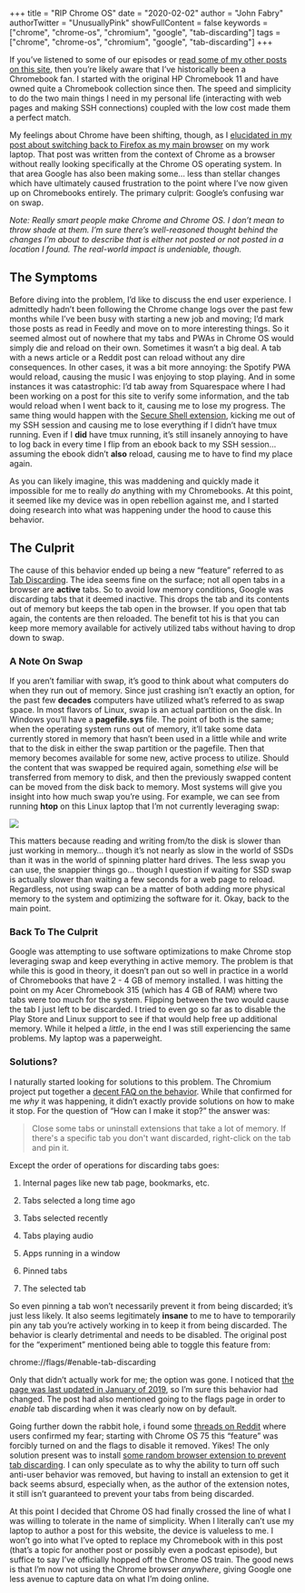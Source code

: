 +++
title = "RIP Chrome OS"
date = "2020-02-02"
author = "John Fabry"
authorTwitter = "UnusuallyPink"
showFullContent = false
keywords = ["chrome", "chrome-os", "chromium", "google", "tab-discarding"]
tags = ["chrome", "chrome-os", "chromium", "google", "tab-discarding"]
+++

If you’ve listened to some of our episodes or [read some of my other posts on this site](https://www.unusually.pink/blog/unusually-pink-impressions-acer-chromebook-315), then you’re likely aware that I’ve historically been a Chromebook fan. I started with the original HP Chromebook 11 and have owned quite a Chromebook collection since then. The speed and simplicity to do the two main things I need in my personal life (interacting with web pages and making SSH connections) coupled with the low cost made them a perfect match.

My feelings about Chrome have been shifting, though, as I [elucidated in my post about switching back to Firefox as my main browser](https://www.unusually.pink/blog/back-to-firefox) on my work laptop. That post was written from the context of Chrome as a browser without really looking specifically at the Chrome OS operating system. In that area Google has also been making some… less than stellar changes which have ultimately caused frustration to the point where I’ve now given up on Chromebooks entirely. The primary culprit: Google’s confusing war on swap.

_Note: Really smart people make Chrome and Chrome OS. I don’t mean to throw shade at them. I’m sure there’s well-reasoned thought behind the changes I’m about to describe that is either not posted or not posted in a location I found. The real-world impact is undeniable, though._

## The Symptoms

Before diving into the problem, I’d like to discuss the end user experience. I admittedly hadn’t been following the Chrome change logs over the past few months while I’ve been busy with starting a new job and moving; I’d mark those posts as read in Feedly and move on to more interesting things. So it seemed almost out of nowhere that my tabs and PWAs in Chrome OS would simply die and reload on their own. Sometimes it wasn’t a big deal. A tab with a news article or a Reddit post can reload without any dire consequences. In other cases, it was a bit more annoying: the Spotify PWA would reload, causing the music I was enjoying to stop playing. And in some instances it was catastrophic: I’d tab away from Squarespace where I had been working on a post for this site to verify some information, and the tab would reload when I went back to it, causing me to lose my progress. The same thing would happen with the [Secure Shell extension](https://chrome.google.com/webstore/detail/secure-shell-app/pnhechapfaindjhompbnflcldabbghjo?hl=en), kicking me out of my SSH session and causing me to lose everything if I didn’t have tmux running. Even if I **did** have tmux running, it’s still insanely annoying to have to log back in every time I flip from an ebook back to my SSH session… assuming the ebook didn’t **also** reload, causing me to have to find my place again.

As you can likely imagine, this was maddening and quickly made it impossible for me to really _do_ anything with my Chromebooks. At this point, it seemed like my device was in open rebellion against me, and I started doing research into what was happening under the hood to cause this behavior.

## The Culprit

The cause of this behavior ended up being a new “feature” referred to as [Tab Discarding](https://developers.google.com/web/updates/2015/09/tab-discarding?authuser=0). The idea seems fine on the surface; not all open tabs in a browser are **active** tabs. So to avoid low memory conditions, Google was discarding tabs that it deemed inactive. This drops the tab and its contents out of memory but keeps the tab open in the browser. If you open that tab again, the contents are then reloaded. The benefit tot his is that you can keep more memory available for actively utilized tabs without having to drop down to swap.

### A Note On Swap

If you aren’t familiar with swap, it’s good to think about what computers do when they run out of memory. Since just crashing isn’t exactly an option, for the past few **decades** computers have utilized what’s referred to as swap space. In most flavors of Linux, swap is an actual partition on the disk. In Windows you’ll have a **pagefile.sys** file. The point of both is the same; when the operating system runs out of memory, it’ll take some data currently stored in memory that hasn’t been used in a little while and write that to the disk in either the swap partition or the pagefile. Then that memory becomes available for some new, active process to utilize. Should the content that was swapped be required again, something _else_ will be transferred from memory to disk, and then the previously swapped content can be moved from the disk back to memory. Most systems will give you insight into how much swap you’re using. For example, we can see from running **htop** on this Linux laptop that I’m not currently leveraging swap:

![](/images/RIPChromeOS_htop_swap.png)

This matters because reading and writing from/to the disk is slower than just working in memory… though it’s not nearly as slow in the world of SSDs than it was in the world of spinning platter hard drives. The less swap you can use, the snappier things go… though I question if waiting for SSD swap is actually slower than waiting a few seconds for a web page to reload. Regardless, not using swap can be a matter of both adding more physical memory to the system and optimizing the software for it. Okay, back to the main point.

### Back To The Culprit

Google was attempting to use software optimizations to make Chrome stop leveraging swap and keep everything in active memory. The problem is that while this is good in theory, it doesn’t pan out so well in practice in a world of Chromebooks that have 2 - 4 GB of memory installed. I was hitting the point on my Acer Chromebook 315 (which has 4 GB of RAM) where two tabs were too much for the system. Flipping between the two would cause the tab I just left to be discarded. I tried to even go so far as to disable the Play Store and Linux support to see if that would help free up additional memory. While it helped a _little_, in the end I was still experiencing the same problems. My laptop was a paperweight.

### Solutions?

I naturally started looking for solutions to this problem. The Chromium project put together a [decent FAQ on the behavior](https://www.chromium.org/chromium-os/chromiumos-design-docs/tab-discarding-and-reloading). While that confirmed for me _why_ it was happening, it didn’t exactly provide solutions on how to make it stop. For the question of “How can I make it stop?” the answer was:

> Close some tabs or uninstall extensions that take a lot of memory. If there's a specific tab you don't want discarded, right-click on the tab and pin it.

Except the order of operations for discarding tabs goes:

1. Internal pages like new tab page, bookmarks, etc.
    
2. Tabs selected a long time ago
    
3. Tabs selected recently
    
4. Tabs playing audio
    
5. Apps running in a window
    
6. Pinned tabs
    
7. The selected tab
    

So even pinning a tab won’t necessarily prevent it from being discarded; it’s just less likely. It also seems legitimately **insane** to me to have to temporarily pin any tab you’re actively working in to keep it from being discarded. The behavior is clearly detrimental and needs to be disabled. The original post for the “experiment” mentioned being able to toggle this feature from:

chrome://flags/#enable-tab-discarding

Only that didn’t actually work for me; the option was gone. I noticed that [the page was last updated in January of 2019](https://developers.google.com/web/updates/2015/09/tab-discarding?authuser=0), so I’m sure this behavior had changed. The post had also mentioned going to the flags page in order to _enable_ tab discarding when it was clearly now on by default.

Going further down the rabbit hole, i found some [threads on Reddit](https://www.reddit.com/r/chrome/comments/bxckh3/no_more_automatic_tab_discarding/) where users confirmed my fear; starting with Chrome OS 75 this “feature” was forcibly turned on and the flags to disable it removed. Yikes! The only solution present was to install [some random browser extension to prevent tab discarding](https://chrome.google.com/webstore/detail/disable-automatic-tab-dis/dnhngfnfolbmhgealdpolmhimnoliiok?authuser=0). I can only speculate as to why the ability to turn off such anti-user behavior was removed, but having to install an extension to get it back seems absurd, especially when, as the author of the extension notes, it still isn’t guaranteed to prevent your tabs from being discarded.

At this point I decided that Chrome OS had finally crossed the line of what I was willing to tolerate in the name of simplicity. When I literally can’t use my laptop to author a post for this website, the device is valueless to me. I won’t go into what I’ve opted to replace my Chromebook with in this post (that’s a topic for another post or possibly even a podcast episode), but suffice to say I’ve officially hopped off the Chrome OS train. The good news is that I’m now not using the Chrome browser _anywhere_, giving Google one less avenue to capture data on what I’m doing online.
